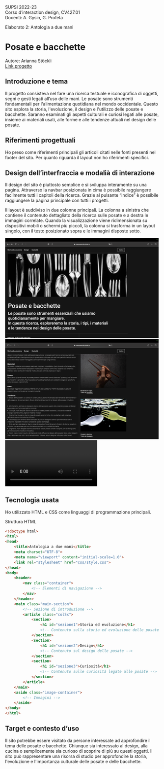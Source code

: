 SUPSI 2022-23  
Corso d’interaction design, CV427.01  
Docenti: A. Gysin, G. Profeta  

Elaborato 2: Antologia a due mani 

# Posate e bacchette
Autore: Arianna Stöckli<br>
[Link progetto](https://ariannastockli.github.io/Posate_e_bacchette/)


## Introduzione e tema
Il progetto consisteva nel fare una ricerca testuale e iconografica di oggetti, segni e gesti legati all’uso delle mani. 
Le posate sono strumenti fondamentali per l'alimentazione quotidiana nel mondo occidentale. Questo sito esplora la storia, l'evoluzione, il design e l'utilizzo delle posate e bacchette. Saranno esaminati gli aspetti culturali e curiosi legati alle posate, insieme ai materiali usati, alle forme e alle tendenze attuali nel design delle posate.


## Riferimenti progettuali
Ho preso come riferimenti principali gli articoli citati nelle fonti presenti nel footer del sito. Per quanto riguarda il layout non ho riferimenti specifici.


## Design dell’interfraccia e modalià di interazione
Il design del sito è piuttosto semplice e si sviluppa interamente su una pagina. Attraverso la navbar posizionata in cima è possibile raggiungere facilmente tutti i capitoli della ricerca. Grazie al pulsante “indice” è possibile raggiungere la pagina principale con tutti i progetti.

Il layout è suddiviso in due colonne principali. La colonna a sinistra che contiene il contenuto dettagliato della ricerca sulle posate e a destra le immagini correlate. 
Quando la visualizzazione viene ridimensionata su dispositivi mobili o schermi più piccoli, la colonna si trasforma in un layout singolo, con il testo posizionato sopra e le immagini disposte sotto.

[<img src="documentazione/img_01.png" width="500" alt="immagine progetto">]()
[<img src="documentazione/img_02.png" width="500" alt="immagine progetto">]()
<video src="https://github.com/AriannaStockli/Posate_e_bacchette/blob/main/screencast_low_quality.mp4" controls title="Title"></video>

## Tecnologia usata
Ho utilizzato HTML e CSS come linguaggi di programmazione principali.


Struttura HTML
```HTML
<!doctype html>
<html>
<head>
    <title>Antologia a due mani</title>
    <meta charset="UTF-8">
    <meta name="viewport" content="initial-scale=1.0">
    <link rel="stylesheet" href="css/style.css">
</head>
<body>
    <header>
        <nav class="container">
            <!-- Elementi di navigazione -->
        </nav>
    </header>
    <main class="main-section">
        <!-- Sezione di introduzione -->
        <article class="colSx">
            <section>
                <h1 id="sezione1">Storia ed evoluzione</h1>
                <!-- Contenuto sulla storia ed evoluzione delle posate -->
            </section>
            <section>
                <h1 id="sezione2">Design</h1>
                <!-- Contenuto sul design delle posate -->
            </section>
            <section>
                <h1 id="sezione3">Curiosità</h1>
                <!-- Contenuto sulle curiosità legate alle posate -->
            </section>
        </article>
    </main>
    <aside class="image-container">
        <!-- Immagini -->
    </aside>
</body>
</html>
```

## Target e contesto d’uso
Il sito potrebbe essere visitato da persone interessate ad approfondire il tema delle posate e bacchette. Chiunque sia interessato al design, alla cucina o semplicemente sia curioso di scoprire di più su questi oggetti. Il sito può rappresentare una risorsa di studio per approfondire la storia, l'evoluzione e l'importanza culturale delle posate e delle bacchette.
